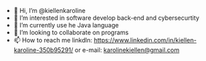 - 👋 Hi, I’m @kiellenkaroline
- 👀 I’m interested in software develop back-end and cybersecurtity
- 🌱 I’m currently use he Java language
- 💞️ I’m looking to collaborate on programs
- 📫 How to reach me linkdln: https://www.linkedin.com/in/kiellen-karoline-350b95291/ or e-mail: karolinekiellen@gmail.com

<!---
kiellenkaroline/kiellenkaroline is a ✨ special ✨ repository because its `README.md` (this file) appears on your GitHub profile.
You can click the Preview link to take a look at your changes.
--->
